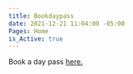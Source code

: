 ```yaml
---
title: Bookdaypass
date: 2021-12-21 11:04:00 -05:00
Pages: Home
is_Active: true
---
```


Book a day pass [here.](https://calendly.com/societyofwork/society-of-work-day-pass)